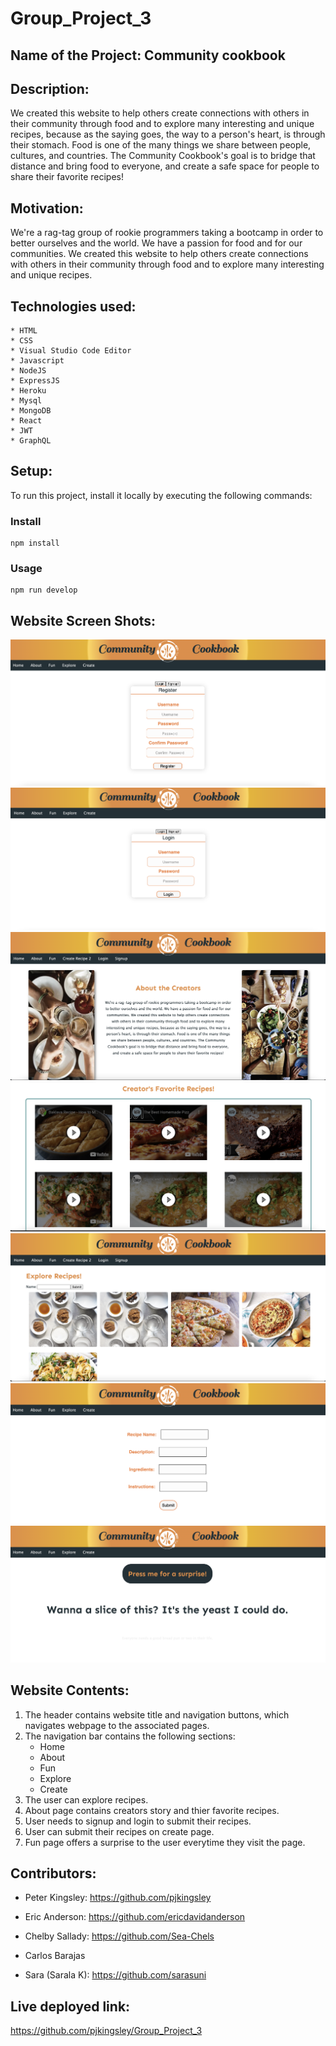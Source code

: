 # Group_Project_3

## Name of the Project: Community cookbook ##

## Description: ##
We created this website to help others create connections with others in their community through food and to explore many interesting and unique recipes, 
because as the saying goes, the way to a person's heart, is through their stomach. Food is one of the many things we share between people, cultures, and 
countries. The Community Cookbook's goal is to bridge that distance and bring food to everyone, and create a safe space for people to share their favorite recipes!


## Motivation: ##
We're a rag-tag group of rookie programmers taking a bootcamp in order to better ourselves and the world. We have a passion for food and for our communities. We created this website to help others create connections with others in their community through food and to explore many interesting and unique recipes.

## Technologies used: ##
    * HTML
    * CSS
    * Visual Studio Code Editor
    * Javascript
    * NodeJS
    * ExpressJS
    * Heroku
    * Mysql
    * MongoDB
    * React
    * JWT
    * GraphQL
    
## Setup: ##
To run this project, install it locally by executing the following commands:

### Install ###
```
npm install

```
 ### Usage ###
 
```
npm run develop

```

## Website Screen Shots: ##
![image](./screenshots/screenshot-1.png)
![image](./screenshots/screenshot-2.png)
![image](./screenshots/screenshot-3.png)
![image](./screenshots/screenshot-4.png)
![image](./screenshots/screenshot-5.png)
![image](./screenshots/screenshot-6.png)
![image](./screenshots/screenshot-7.png)

## Website Contents: ##

1. The header contains website title and navigation buttons, which navigates webpage to the associated pages.
2. The navigation bar contains the following sections:
     * Home
     * About
     * Fun
     * Explore
     * Create
3. The user can explore recipes.
4. About page contains creators story and thier favorite recipes.
5. User needs to signup and login to submit their recipes.
6. User can submit their recipes on create page.
7. Fun page offers a surprise to the user everytime they visit the page.

## Contributors: ##

* Peter Kingsley: https://github.com/pjkingsley

* Eric Anderson: https://github.com/ericdavidanderson

* Chelby Sallady: https://github.com/Sea-Chels

* Carlos Barajas

* Sara (Sarala K): https://github.com/sarasuni

## Live deployed link: 

https://github.com/pjkingsley/Group_Project_3


